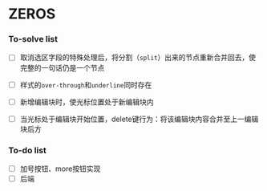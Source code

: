 # ZEROS





### To-solve list

- [ ] 取消选区字段的特殊处理后，将分割（`split`）出来的节点重新合并回去，使完整的一句话仍是一个节点

- [ ] 样式的`over-through`和`underline`同时存在

- [ ] 新增编辑块时，使光标位置处于新编辑块内

- [ ] 当光标处于编辑块开始位置，delete键行为：将该编辑块内容合并至上一编辑块后方

  

### To-do list

- [ ] 加号按钮、more按钮实现
- [ ] 后端
